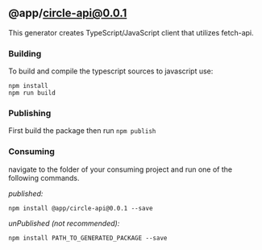 ## @app/circle-api@0.0.1

This generator creates TypeScript/JavaScript client that utilizes fetch-api.

### Building

To build and compile the typescript sources to javascript use:
```
npm install
npm run build
```

### Publishing

First build the package then run ```npm publish```

### Consuming

navigate to the folder of your consuming project and run one of the following commands.

_published:_

```
npm install @app/circle-api@0.0.1 --save
```

_unPublished (not recommended):_

```
npm install PATH_TO_GENERATED_PACKAGE --save
